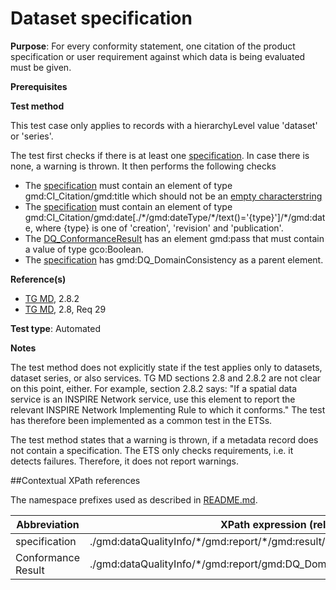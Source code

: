 # Dataset specification

**Purpose**: For every conformity statement, one citation of the product specification or user requirement against which data is being evaluated must be given.

**Prerequisites**

**Test method**

This test case only applies to records with a hierarchyLevel value 'dataset' or 'series'.

The test first checks if there is at least one [specification](#specification). In case there is none, a warning is thrown.
It then performs the following checks
*	The [specification](#specification) must contain an element of type gmd:CI_Citation/gmd:title which should not be an [empty characterstring](http://inspire.ec.europa.eu/id/ats/metadata/1.3/iso-19115-19119/README#emptychar)
*	The [specification](#specification) must contain an element of type gmd:CI_Citation/gmd:date[./\*/gmd:dateType/\*/text()='{type}']/\*/gmd:date, where {type} is one of 'creation', 'revision' and 'publication'.
*	The [DQ_ConformanceResult](#DQ_ConformanceResult) has an element gmd:pass that must contain a value of type gco:Boolean.
*	The [specification](#specification) has gmd:DQ_DomainConsistency as a parent element.

**Reference(s)**

* [TG MD](http://inspire.ec.europa.eu/id/ats/metadata/1.3/iso-19115-19119/README#ref_TG_MD), 2.8.2
* [TG MD](http://inspire.ec.europa.eu/id/ats/metadata/1.3/iso-19115-19119/README#ref_TG_MD), 2.8, Req 29

**Test type**: Automated

**Notes**

The test method does not explicitly state if the test applies only to datasets, dataset series, or also services. TG MD sections 2.8 and 2.8.2 are not clear on this point, either. For example, section 2.8.2 says: "If a spatial  data service is an INSPIRE Network service, use this element to report the relevant INSPIRE Network Implementing Rule to which it conforms." The test has therefore been implemented as a common test in the ETSs.

The test method states that a warning is thrown, if a metadata record does not contain a specification. The ETS only checks requirements, i.e. it detects failures. Therefore, it does not report warnings.

##Contextual XPath references

The namespace prefixes used as described in [README.md](http://inspire.ec.europa.eu/id/ats/metadata/1.3/iso-19115-19119/README#namespaces).

Abbreviation                                   |  XPath expression (relative to gmd:MD_Metadata)
-----------------------------------------------| -------------------------------------------------------------------------
<a name="specification"></a> specification    | ./gmd:dataQualityInfo/\*/gmd:report/\*/gmd:result/\*/gmd:specification
<a name="DQ_ConformanceResult"></a> Conformance Result    | ./gmd:dataQualityInfo/*/gmd:report/gmd:DQ_DomainConsistency/gmd:result/gmd:DQ_ConformanceResult
